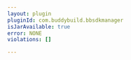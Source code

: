 ```yaml
---
layout: plugin
pluginId: com.buddybuild.bbsdkmanager
isJarAvailable: true
error: NONE
violations: []

---
```

